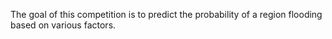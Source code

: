 The goal of this competition is to predict the probability of a region flooding based on various factors.
